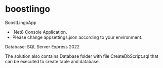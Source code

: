 # boostlingo
BoostLingoApp
- .Net8 Console Application.
- Please change appsettings.json according to your environment.

Database:
SQL Server Express 2022

The solution also contains Database folder with file CreateDbScript.sql that can be executed to create table and database.


